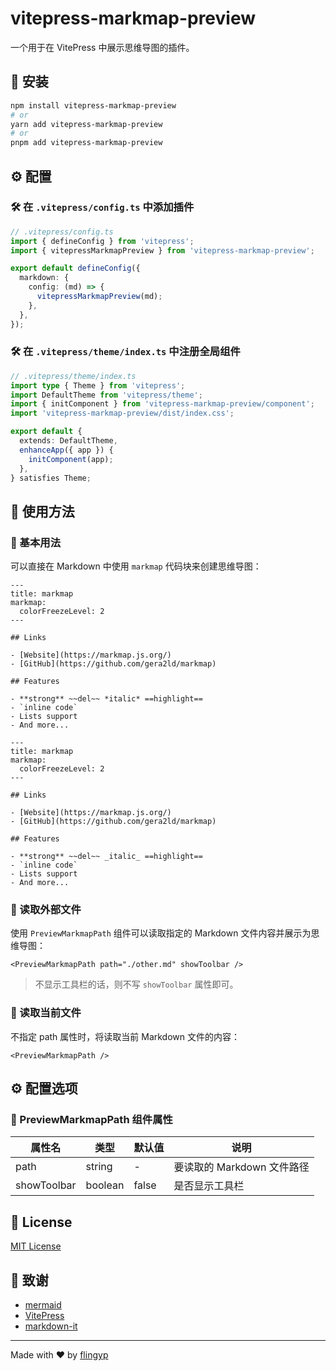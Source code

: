 # vitepress-markmap-preview

一个用于在 VitePress 中展示思维导图的插件。

## 🚀 安装

```bash
npm install vitepress-markmap-preview
# or
yarn add vitepress-markmap-preview
# or
pnpm add vitepress-markmap-preview
```

## ⚙️ 配置

### 🛠️ 在 `.vitepress/config.ts` 中添加插件

```typescript
// .vitepress/config.ts
import { defineConfig } from 'vitepress';
import { vitepressMarkmapPreview } from 'vitepress-markmap-preview';

export default defineConfig({
  markdown: {
    config: (md) => {
      vitepressMarkmapPreview(md);
    },
  },
});
```

### 🛠️ 在 `.vitepress/theme/index.ts` 中注册全局组件

```typescript
// .vitepress/theme/index.ts
import type { Theme } from 'vitepress';
import DefaultTheme from 'vitepress/theme';
import { initComponent } from 'vitepress-markmap-preview/component';
import 'vitepress-markmap-preview/dist/index.css';

export default {
  extends: DefaultTheme,
  enhanceApp({ app }) {
    initComponent(app);
  },
} satisfies Theme;
```

## 📖 使用方法

### 📝 基本用法

可以直接在 Markdown 中使用 `markmap` 代码块来创建思维导图：

```markmap
---
title: markmap
markmap:
  colorFreezeLevel: 2
---

## Links

- [Website](https://markmap.js.org/)
- [GitHub](https://github.com/gera2ld/markmap)

## Features

- **strong** ~~del~~ *italic* ==highlight==
- `inline code`
- Lists support
- And more...
```

```text
---
title: markmap
markmap:
  colorFreezeLevel: 2
---

## Links

- [Website](https://markmap.js.org/)
- [GitHub](https://github.com/gera2ld/markmap)

## Features

- **strong** ~~del~~ _italic_ ==highlight==
- `inline code`
- Lists support
- And more...
```

### 📂 读取外部文件

使用 `PreviewMarkmapPath` 组件可以读取指定的 Markdown 文件内容并展示为思维导图：

```vue
<PreviewMarkmapPath path="./other.md" showToolbar />
```

> 不显示工具栏的话，则不写 `showToolbar` 属性即可。

### 📄 读取当前文件

不指定 path 属性时，将读取当前 Markdown 文件的内容：

```vue
<PreviewMarkmapPath />
```

## ⚙️ 配置选项

### 🧩 PreviewMarkmapPath 组件属性

| 属性名      | 类型    | 默认值 | 说明                       |
| ----------- | ------- | ------ | -------------------------- |
| path        | string  | -      | 要读取的 Markdown 文件路径 |
| showToolbar | boolean | false  | 是否显示工具栏             |

## 📄 License

[MIT License](https://github.com/flingyp/vitepress-plugin-legend/blob/main/LICENSE)

## 🙏 致谢

- [mermaid](https://github.com/mermaid-js/mermaid)
- [VitePress](https://vitepress.dev/)
- [markdown-it](https://github.com/markdown-it/markdown-it)

---

Made with ❤️ by [flingyp](https://github.com/flingyp)
